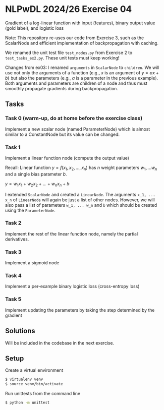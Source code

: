 # NLPwDL 2024/26 Exercise 04

Gradient of a log-linear function with input (features), binary output value (gold label), and logistic loss

Note: This repository re-uses our code from Exercise 3, such as the ScalarNode and efficient implementation of backpropagation with caching.

We renamed the unit test file `test_nodes.py` from Exercise 2 to `test_tasks_ex2.py`. These unit tests must keep working!

Changes from ex03: I renamed `arguments` in `ScalarNode` to `children`. We will use not only the arguments of a function (e.g., $x$ is an argument of $y = a x + b$) but also the parameters (e.g., $a$ is a parameter in the previous example). Both arguments and parameters are children of a node and thus must smoothly propagate gradients during backpropagation.

## Tasks

### Task 0 (warm-up, do at home before the exercise class)

Implement a new scalar node (named ParameterNode) which is almost similar to a ConstantNode but its value can be changed.

### Task 1

Implement a linear function node (compute the output value)

Recall: Linear function $y = f(x_1, x_2, ..., x_n)$ has $n$ weight parameters $w_1, ... w_n$ and a single bias parameter $b$.

$y = w_1 x_1 + w_2 x_2 + ... + w_n x_n + b$

I extended `ScalarNode` and created a `LinearNode`. The arguments `x_1, ... x_n` of `LinearNode` will again be just a list of other nodes. However, we will also pass a list of parameters `w_1, ... w_n` and `b` which should be created using the `ParameterNode`.

### Task 2

Implement the rest of the linear function node, namely the partial derivatives.

### Task 3

Implement a sigmoid node

### Task 4

Implement a per-example binary logistic loss (cross-entropy loss)

### Task 5

Implement updating the parameters by taking the step determined by the gradient

## Solutions

Will be included in the codebase in the next exercise.

## Setup

Create a virtual environment

```bash
$ virtualenv venv
$ source venv/bin/activate
```

Run unittests from the command line

```bash
$ python -m unittest
```